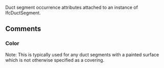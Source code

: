 Duct segment occurrence attributes attached to an instance of IfcDuctSegment.

<!-- end of short definition -->



## Comments

### Color

Note: This is typically used for any duct segments with a painted surface which is not otherwise specified as a covering.

